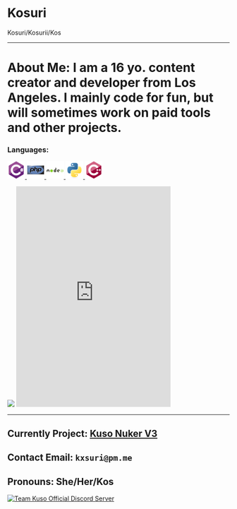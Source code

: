 ## <h1>Kosuri</h1>

Kosuri/Kosurii/Kos

-------

About Me:
I am a 16 yo. content creator and developer from Los Angeles.
I mainly code for fun, but will sometimes work on paid tools and other projects.
=======
<h3 align="left">Languages:</h3>
<p align="left"> <a href="https://docs.microsoft.com/en-us/dotnet/csharp/" target="_blank"> <img src="https://raw.githubusercontent.com/devicons/devicon/master/icons/csharp/csharp-original.svg" alt="C#" width="40" height="40"/> </a> <a href="https://www.php.net/" target="_blank"> <img src="https://raw.githubusercontent.com/devicons/devicon/master/icons/php/php-original.svg" alt="PHP" width="40" height="40"/> </a> <a href="https://nodejs.org/" target="_blank"> <img src="https://raw.githubusercontent.com/devicons/devicon/master/icons/nodejs/nodejs-original-wordmark.svg" alt="NodeJS" width="40" height="40"/> </a> <a href="https://www.python.org" target="_blank"> <img src="https://raw.githubusercontent.com/devicons/devicon/master/icons/python/python-original.svg" alt="Python" width="40" height="40"/> </a> <a href="https://isocpp.org/" target="_blank"> <img src="https://raw.githubusercontent.com/devicons/devicon/master/icons/cplusplus/cplusplus-original.svg" alt="C++" width="40" height="40"/> </a> </p>

<img src="https://github-readme-stats.vercel.app/api?username=Kosurii&&show_icon=true&title_color=faa1ff&icon_color=00FFFF&text_color=00FFFF&bg_color=0d1117">
<iframe src="https://discord.com/widget?id=753822171381629029&theme=dark" width="350" height="500" allowtransparency="true" frameborder="0" sandbox="allow-popups allow-popups-to-escape-sandbox allow-same-origin allow-scripts"></iframe>

-------

Currently Project: [Kuso Nuker V3](https://teamkuso.xyz/nuker)
-------
Contact Email: `kxsuri@pm.me`
------
Pronouns: She/Her/Kos
-----------------------------------------------------------------------
<p align="left"> <a href="https://teamkuso.xyz/discord/" target="_blank"> <img src="https://discord.com/assets/3437c10597c1526c3dbd98c737c2bcae.svg" alt="Team Kuso Official Discord Server" width="40" height="40"/> </a>
